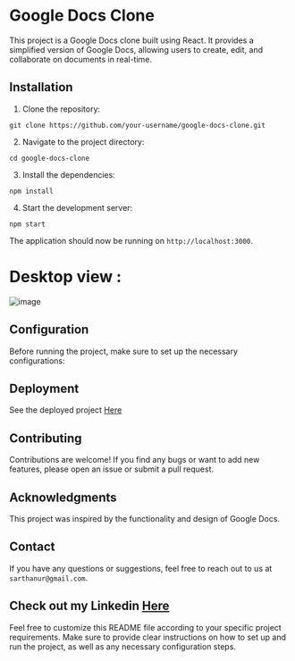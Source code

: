 # Google Docs Clone

This project is a Google Docs clone built using React. It provides a simplified version of Google Docs, allowing users to create, edit, and collaborate on documents in real-time.


## Installation

1. Clone the repository:

```
git clone https://github.com/your-username/google-docs-clone.git
```

2. Navigate to the project directory:

```
cd google-docs-clone
```

3. Install the dependencies:

```
npm install
```

4. Start the development server:

```
npm start
```

The application should now be running on `http://localhost:3000`.

# Desktop view :

![image](https://res.cloudinary.com/dboa7dqkl/image/upload/v1684681597/Screenshot_2023-05-21_203236_izdeio.png)

## Configuration

Before running the project, make sure to set up the necessary configurations:

## Deployment

See the deployed project [Here](https://google-docs-pdwt.onrender.com)

## Contributing

Contributions are welcome! If you find any bugs or want to add new features, please open an issue or submit a pull request.

## Acknowledgments

This project was inspired by the functionality and design of Google Docs.

## Contact

If you have any questions or suggestions, feel free to reach out to us at `sarthanur@gmail.com`.

Check out my Linkedin [Here](https://www.linkedin.com/in/shashank-arthanur/)
---


Feel free to customize this README file according to your specific project requirements. Make sure to provide clear instructions on how to set up and run the project, as well as any necessary configuration steps.
